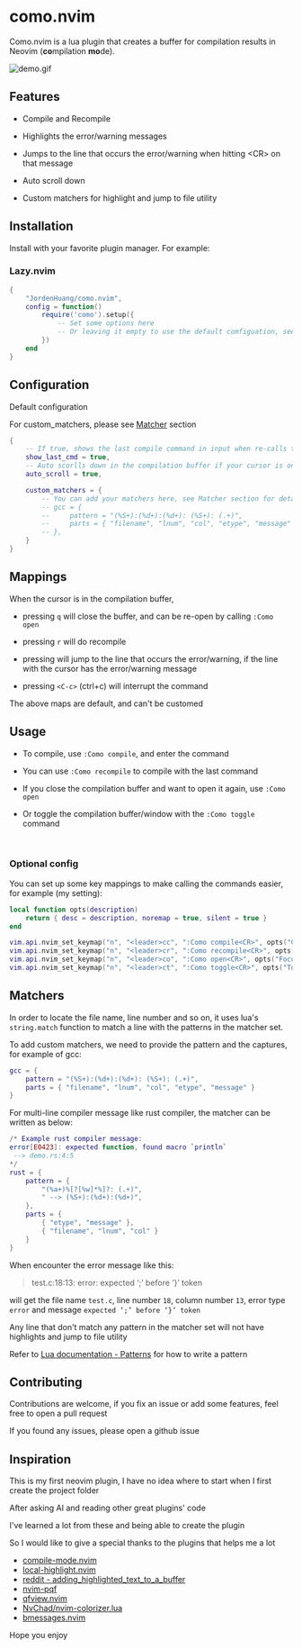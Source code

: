 # como.nvim

Como.nvim is a lua plugin that creates a buffer for compilation results in Neovim (**co**mpilation **mo**de).


![demo.gif](./the_como_demo.gif)

## Features

- Compile and Recompile

- Highlights the error/warning messages

- Jumps to the line that occurs the error/warning when hitting \<CR\> on that message

- Auto scroll down

- Custom matchers for highlight and jump to file utility


## Installation

Install with your favorite plugin manager. For example:

### Lazy.nvim

```lua
{
    "JordenHuang/como.nvim",
    config = function()
        require('como').setup({
            -- Set some options here
            -- Or leaving it empty to use the default comfiguation, see below
        })
    end
}
```

## Configuration

Default configuration

For custom_matchers, please see [Matcher](#matchers) section

```lua
{
    -- If true, shows the last compile command in input when re-calls the 'Como compile' command
    show_last_cmd = true,
    -- Auto scorlls down in the compilation buffer if your cursor is on the last line
    auto_scroll = true,

    custom_matchers = {
        -- You can add your matchers here, see Matcher section for detail. Heres an example in the default matcher set:
        -- gcc = {
        --     pattern = "(%S+):(%d+):(%d+): (%S+): (.+)",
        --     parts = { "filename", "lnum", "col", "etype", "message" }
        -- },
    }
}
```

## Mappings

When the cursor is in the compilation buffer,

- pressing `q` will close the buffer, and can be re-open by calling `:Como open`

- pressing `r` will do recompile

- pressing <CR> will jump to the line that occurs the error/warning, if the line with the cursor
has the error/warning message

- pressing `<C-c>` (ctrl+c) will interrupt the command

The above maps are default, and can't be customed

## Usage

- To compile, use `:Como compile`, and enter the command

- You can use `:Como recompile` to compile with the last command

- If you close the compilation buffer and want to open it again, use `:Como open`

- Or toggle the compilation buffer/window with the `:Como toggle` command

<br>

### Optional config

You can set up some key mappings to make calling the commands easier, for example (my setting):

```lua
local function opts(description)
    return { desc = description, noremap = true, silent = true }
end

vim.api.nvim_set_keymap("n", "<leader>cc", ":Como compile<CR>", opts("Compile"))
vim.api.nvim_set_keymap("n", "<leader>cr", ":Como recompile<CR>", opts("Recompile"))
vim.api.nvim_set_keymap("n", "<leader>co", ":Como open<CR>", opts("Focus como buffer"))
vim.api.nvim_set_keymap("n", "<leader>ct", ":Como toggle<CR>", opts("Toggle the como buffer/window"))
```

## Matchers

In order to locate the file name, line number and so on, it uses lua's `string.match` function to match a line
with the patterns in the matcher set.

To add custom matchers, we need to provide the pattern and the captures, for example of gcc:

```lua
gcc = {
    pattern = "(%S+):(%d+):(%d+): (%S+): (.+)",
    parts = { "filename", "lnum", "col", "etype", "message" }
}
```

For multi-line compiler message like rust compiler, the matcher can be written as below:

```lua
/* Example rust compiler message:
error[E0423]: expected function, found macro `println`
 --> demo.rs:4:5
*/
rust = {
    pattern = {
        "(%a+)%[?[%w]*%]?: (.+)",
        " --> (%S+):(%d+):(%d+)",
    },
    parts = {
        { "etype", "message" },
        { "filename", "lnum", "col" }
    }
}
```

When encounter the error message like this:

> test.c:18:13: error: expected ‘;’ before ‘}’ token

will get the file name `test.c`, line number `18`, column number `13`, error type `error` and message `expected ‘;’ before ‘}’ token`

Any line that don't match any pattern in the matcher set will not have highlights and jump to file utility

Refer to [Lua documentation - Patterns](https://www.lua.org/pil/20.2.html) for how to write a pattern

## Contributing

Contributions are welcome, if you fix an issue or add some features, feel free to open a pull request

If you found any issues, please open a github issue

## Inspiration

This is my first neovim plugin, I have no idea where to start when I first create the project folder

After asking AI and reading other great plugins' code

I've learned a lot from these and being able to create the plugin

So I would like to give a special thanks to the plugins that helps me a lot

- [compile-mode.nvim](https://github.com/ej-shafran/compile-mode.nvim)
- [local-highlight.nvim](https://github.com/tzachar/local-highlight.nvim/blob/master/lua/local-highlight.lua)
- [reddit - adding_highlighted_text_to_a_buffer](https://www.reddit.com/r/neovim/comments/13bp2hp/adding_highlighted_text_to_a_buffer/)
- [nvim-pqf](https://github.com/yorickpeterse/nvim-pqf)
- [qfview.nvim](https://github.com/ashfinal/qfview.nvim)
- [NvChad/nvim-colorizer.lua](https://github.com/NvChad/nvim-colorizer.lua/blob/master/lua/colorizer/buffer.lua#L74)
- [bmessages.nvim](https://github.com/ariel-frischer/bmessages.nvim/blob/main/lua/bmessages.lua#L62)

Hope you enjoy

